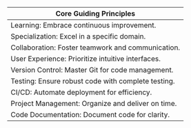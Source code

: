 | Core Guiding Principles                            |
| -------------------------------------------------- |
| Learning: Embrace continuous improvement.          |
| Specialization: Excel in a specific domain.        |
| Collaboration: Foster teamwork and communication.  |
| User Experience: Prioritize intuitive interfaces.  |
| Version Control: Master Git for code management.   |
| Testing: Ensure robust code with complete testing. |
| CI/CD: Automate deployment for efficiency.         |
| Project Management: Organize and deliver on time.  |
| Code Documentation: Document code for clarity.     |
